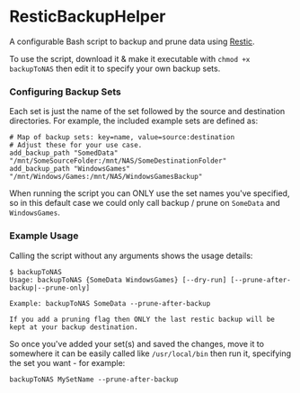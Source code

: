 # ResticBackupHelper

A configurable Bash script to backup and prune data using [Restic](https://restic.net/).

To use the script, download it & make it executable with `chmod +x backupToNAS` then edit it to specify your own backup sets.

### Configuring Backup Sets

Each set is just the name of the set followed by the source and destination directories. For example, the included example sets are defined as:
```
# Map of backup sets: key=name, value=source:destination
# Adjust these for your use case.
add_backup_path "SomedData" "/mnt/SomeSourceFolder:/mnt/NAS/SomeDestinationFolder"
add_backup_path "WindowsGames" "/mnt/Windows/Games:/mnt/NAS/WindowsGamesBackup"
```

When running the script you can ONLY use the set names you've specified, so in this default case we could only call backup / prune on `SomeData` and `WindowsGames`.

### Example Usage

Calling the script without any arguments shows the usage details:
```
$ backupToNAS
Usage: backupToNAS {SomeData WindowsGames} [--dry-run] [--prune-after-backup|--prune-only]

Example: backupToNAS SomeData --prune-after-backup

If you add a pruning flag then ONLY the last restic backup will be kept at your backup destination.
```

So once you've added your set(s) and saved the changes, move it to somewhere it can be easily called like `/usr/local/bin` then run it, specifying the set you want - for example:
```
backupToNAS MySetName --prune-after-backup
```
